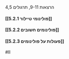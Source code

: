 הרצאות 9-11, תרגולים 4,5
#### [[5.2.1 פולינומי טיילור]]

#### [[5.2.2 פולינומים חשובים]]

#### [[5.2.3 פעולות על פולינומים]] 
#II 